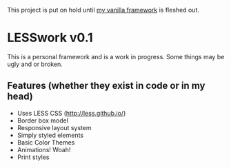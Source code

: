 This project is put on hold until [my vanilla framework](https://github.com/jephrei/Framework) is fleshed out.

LESSwork v0.1
=====
This is a personal framework and is a work in progress. Some things may be ugly and or broken.

Features (whether they exist in code or in my head)
-----
* Uses LESS CSS (http://less.github.io/)
* Border box model
* Responsive layout system
* Simply styled elements
* Basic Color Themes
* Animations! Woah!
* Print styles